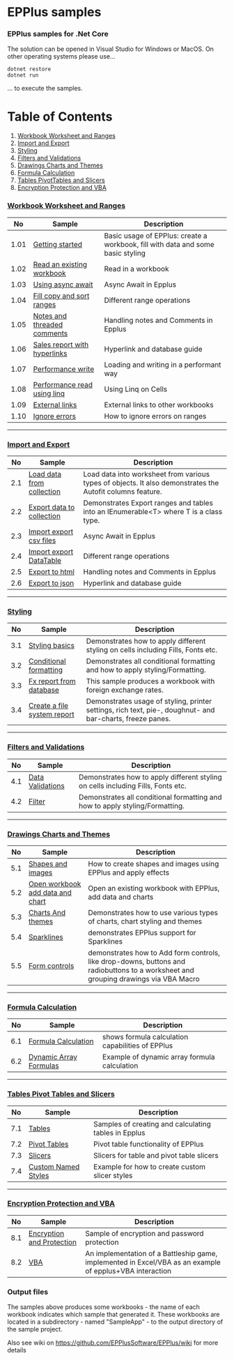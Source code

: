 # EPPlus samples

### EPPlus samples for .Net Core

The solution can be opened in Visual Studio for Windows or MacOS. On other operating systems please use...

```
dotnet restore
dotnet run
```

... to execute the samples.

# Table of Contents
1. [Workbook Worksheet and Ranges](<#workbook-worksheet-and-ranges>)
2. [Import and Export](#import-and-export)
3. [Styling](#styling)
4. [Filters and Validations](#filters-and-validations)
5. [Drawings Charts and Themes](#drawings-charts-and-themes)
6. [Formula Calculation](#formula-calculation)
7. [Tables PivotTables and Slicers](#tables-pivot-tables-and-slicers)
8. [Encryption Protection and VBA](#encryption-protection-and-vba)

### [Workbook Worksheet and Ranges](</01-Workbook worksheet and ranges/Readme.md>)
|No|Sample|Description|
|---|---|-----------------|
|1.01|[Getting started] | Basic usage of EPPlus: create a workbook, fill with data and some basic styling|
|1.02|[Read an existing workbook] | Read in a workbook|
|1.03|[Using async await] | Async Await in Epplus|
|1.04|[Fill copy and sort ranges] |Different range operations|
|1.05|[Notes and threaded comments] | Handling notes and Comments in Epplus|
|1.06|[Sales report with hyperlinks] | Hyperlink and database guide|
|1.07|[Performance write] | Loading and writing in a performant way|
|1.08|[Performance read using linq] | Using Linq on Cells|
|1.09|[External links] | External links to other workbooks|
|1.10|[Ignore errors] | How to ignore errors on ranges|

[Getting started]: </01-Workbook worksheet and ranges/01-Create a simple workbook/Readme.md/>
[Read an existing workbook]: </01-Workbook worksheet and ranges/02-Read an existing workbook/Readme.md/>
[Using async await]: </01-Workbook worksheet and ranges/03-Using async await/Readme.md/>
[Fill copy and sort ranges]: </01-Workbook worksheet and ranges/04-Fill copy and sort ranges/Readme.md/>
[Notes and threaded comments]: </01-Workbook worksheet and ranges/05-Notes and threaded comments/Readme.md/>
[Sales report with hyperlinks]: </01-Workbook worksheet and ranges/06-Sales report with hyperlinks/Readme.md/>
[Performance write]: </01-Workbook worksheet and ranges/07-Performance write/Readme.md/>
[Performance read using linq]: </01-Workbook worksheet and ranges/08-Performance read using Linq/Readme.md/>
[External links]: </01-Workbook worksheet and ranges/09-External links/Readme.md/>
[Ignore errors]: </01-Workbook worksheet and ranges/10-Ignore errors/Readme.md/>
___

### [Import and Export](</02-Import and export/Readme.md>)

|No|Sample|Description|
|---|---|-----------------|
|2.1|[Load data from collection]| Load data into worksheet from various types of objects. It also demonstrates the Autofit columns feature.|
|2.2|[Export data to collection]| Demonstrates Export ranges and tables into an IEnumerable&lt;T&gt; where T is a class type. |
|2.3|[Import export csv files] | Async Await in Epplus|
|2.4|[Import export DataTable] |Different range operations|
|2.5|[Export to html] | Handling notes and Comments in Epplus|
|2.6|[Export to json] | Hyperlink and database guide|

[Import and export]: </02-Import and export/Readme.md>
[Load data from collection]: </02-Import and export/01-Load data from collection/Readme.md/>
[Export data to collection]: </02-Import and export/02-Export data to collection/Readme.md/>
[Import export csv files]: </02-Import and export/03-Import export csv files/Readme.md/>
[Import export DataTable]: </02-Import and export/04-Import export DataTable/Readme.md/>
[Export to html]: </02-Import and export/05-Export to html/Readme.md/>
[Export to json]: </02-Import and export/06-Export to json/Readme.md/>

___

### [Styling](</03-Styling/Readme.md>)
|No|Sample|Description|
|---|---|-----------------|
|3.1|[Styling basics] | Demonstrates how to apply different styling on cells including Fills, Fonts etc. |
|3.2|[Conditional formatting]| Demonstrates all conditional formatting and how to apply styling/Formatting. |
|3.3|[Fx report from database] | This sample produces a workbook with foreign exchange rates. |
|3.4|[Create a file system report] | Demonstrates usage of styling, printer settings, rich text, pie-, doughnut- and bar-charts, freeze panes.|

[Styling basics]: </03-Styling/01-Styling basics/Readme.md/>
[Conditional formatting]: </03-Styling/02-Conditional formatting/Readme.md/>
[Fx report from database]: </03-Styling/03-Fx report from database/Readme.md/>
[Create a file system report]: </03-Styling/04-Create a file system report/Readme.md/>

___

### [Filters and Validations](</04-Filters and validations/Readme.md>)
|No|Sample|Description|
|---|---|-----------------|
|4.1|[Data Validations] | Demonstrates how to apply different styling on cells including Fills, Fonts etc. |
|4.2|[Filter]| Demonstrates all conditional formatting and how to apply styling/Formatting. |

[Data Validations]: </04-Filters and validations/01-Data validation/Readme.md/>
[Filter]: </04-Filters and validations/02-Filter/Readme.md/>

___

### [Drawings Charts and Themes](</05-Drawings charts and themes/Readme.md>)
|No|Sample|Description|
|---|---|-----------------|
|5.1|[Shapes and images]| How to create shapes and images using EPPlus and apply effects|
|5.2|[Open workbook add data and chart]|Open an existing workbook with EPPlus, add data and charts |
|5.3|[Charts And themes]|Demonstrates how to use various types of charts, chart styling and themes  |
|5.4|[Sparklines]| demonstrates EPPlus support for Sparklines|
|5.5|[Form controls] | demonstrates how to Add form controls, like drop-downs, buttons and radiobuttons to a worksheet and grouping drawings via VBA Macro|


[Shapes and images]: </05-Drawings charts and themes/01-Shapes and images/Readme.md/>
[Open workbook add data and chart]: </05-Drawings charts and themes/02-Open workbook add data and chart/Readme.md/>
[Charts And themes]: </05-Drawings charts and themes/03-Charts and themes/Readme.md/>
[Sparklines]: </05-Drawings charts and themes/04-Sparklines/Readme.md/>
[Form controls]: </05-Drawings charts and themes/05-Form controls/Readme.md/>

___

### [Formula Calculation](</06-Formula calculation/Readme.md>)

|No|Sample|Description|
|---|---|-----------------|
|6.1|[Formula Calculation] | shows formula calculation capabilities of EPPlus|
|6.2|[Dynamic Array Formulas] | Example of dynamic array formula calculation |

[Formula Calculation]: </06-Formula calculation/01-Formula calculation/Readme.md/>
[Dynamic Array Formulas]: </06-Formula calculation/02-Array formulas/Readme.md/>

___

### [Tables Pivot Tables and Slicers](</07-Tables pivot tables and slicers/Readme.md>)

|No|Sample|Description|
|---|---|-----------------|
|7.1|[Tables]| Samples of creating and calculating tables in Epplus|
|7.2|[Pivot Tables]| Pivot table functionality of EPPlus |
|7.3|[Slicers]| Slicers for table and pivot table slicers |
|7.4|[Custom Named Styles]| Example for how to create custom slicer styles |

[Tables]: </07-Tables pivot tables and slicers/01-Tables/Readme.md/>
[Pivot Tables]: </07-Tables pivot tables and slicers/02-Pivot tables/Readme.md/>
[Slicers]: </07-Tables pivot tables and slicers/03-Slicers/Readme.md/>
[Custom Named Styles]: </07-Tables pivot tables and slicers/04-Custom named styles/Readme.md/>

___

### [Encryption Protection and VBA](</08-Encryption protection and VBA/Readme.md>)

|No|Sample|Description|
|---|---|-----------------|
|8.1|[Encryption and Protection]| Sample of encryption and password protection|
|8.2|[VBA]| An implementation of a Battleship game, implemented in Excel/VBA as an example of epplus+VBA interaction |

[Encryption and Protection]: </08-Encryption protection and VBA/01-Encryption and protection/Readme.md/>
[VBA]: </08-Encryption protection and VBA/02-VBA/Readme.md/>

### Output files
The samples above produces some workbooks - the name of each workbook indicates which sample that generated it. These workbooks are located in a subdirectory - named "SampleApp" - to the output directory of the sample project.

Also see wiki on https://github.com/EPPlusSoftware/EPPlus/wiki for more details
